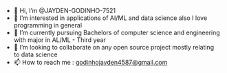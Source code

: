 - 👋 Hi, I’m @JAYDEN-GODINHO-7521
- 👀 I’m interested in applications of AI/ML and data science also I love programming in general
- 🌱 I’m currently pursuing Bachelors of computer science and engineering with major in AL/ML - Third year
- 💞️ I’m looking to collaborate on any open source project mostly relating to data science
- 📫 How to reach me : godinhojayden4587@gmail.com

<!---
JAYDEN-GODINHO-7521/JAYDEN-GODINHO-7521 is a ✨ special ✨ repository because its `README.md` (this file) appears on your GitHub profile.
You can click the Preview link to take a look at your changes.
--->
